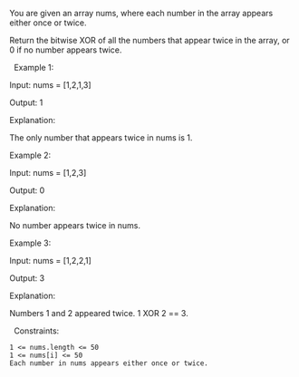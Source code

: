You are given an array nums, where each number in the array appears either once or twice.

Return the bitwise XOR of all the numbers that appear twice in the array, or 0 if no number appears twice.

 
Example 1:


Input: nums = [1,2,1,3]

Output: 1

Explanation:

The only number that appears twice in nums is 1.


Example 2:


Input: nums = [1,2,3]

Output: 0

Explanation:

No number appears twice in nums.


Example 3:


Input: nums = [1,2,2,1]

Output: 3

Explanation:

Numbers 1 and 2 appeared twice. 1 XOR 2 == 3.


 
Constraints:


	1 <= nums.length <= 50
	1 <= nums[i] <= 50
	Each number in nums appears either once or twice.

